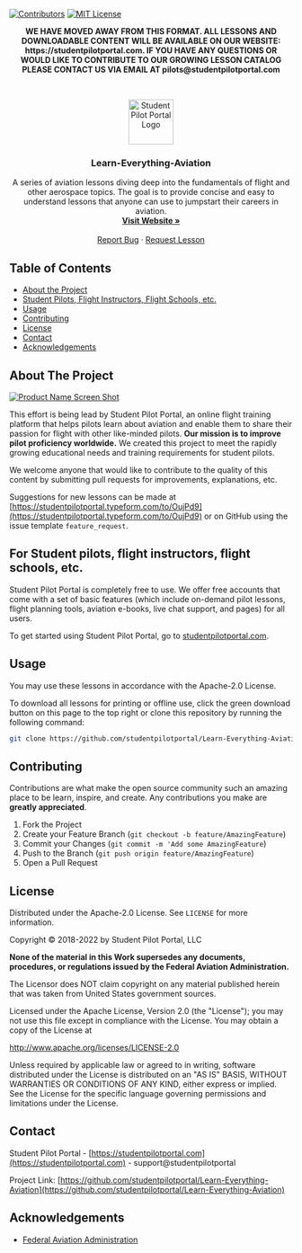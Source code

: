 <!--
*** Thanks for checking out this README Template. If you have a suggestion that would
*** make this better please fork the repo and create a pull request or simple open
*** an issue with the tag "enhancement".
*** Thanks again! Now go create something AMAZING! :D
-->





<!-- PROJECT SHIELDS -->
[![Contributors][contributors-shield]]()
[![MIT License][license-shield]][license-url]

<p align="center"><strong>WE HAVE MOVED AWAY FROM THIS FORMAT. ALL LESSONS AND DOWNLOADABLE CONTENT WILL BE AVAILABLE ON OUR WEBSITE: https://studentpilotportal.com. IF YOU HAVE ANY QUESTIONS OR WOULD LIKE TO CONTRIBUTE TO OUR GROWING LESSON CATALOG PLEASE CONTACT US VIA EMAIL AT pilots@studentpilotportal.com</strong></p>

<!-- PROJECT LOGO -->
<br />
<p align="center">
  <a href="https://github.com/studentpilotportal/Learn-Everything-Aviation">
    <img src="logo.png" alt="Student Pilot Portal Logo" width="80" height="80">
  </a>

  <h3 align="center">Learn-Everything-Aviation</h3>

  <p align="center">
    A series of aviation lessons diving deep into the fundamentals of flight and other aerospace topics. The goal is to provide concise and easy to understand lessons that anyone can use to jumpstart their careers in aviation.
    <br />
    <a href="https://studentpilotportal.com"><strong>Visit Website »</strong></a>
    <br />
    <br />
    <a href="https://github.com/studentpilotportal/Learn-Everything-Aviation">Report Bug</a>
    ·
    <a href="https://github.com/studentpilotportal/Learn-Everything-Aviation">Request Lesson</a>
  </p>
</p>



<!-- TABLE OF CONTENTS -->
## Table of Contents

* [About the Project](#about-the-project)
* [Student Pilots, Flight Instructors, Flight Schools, etc.](#for-student-pilots-flight-instructors-flight-schools-etc)
* [Usage](#usage)
* [Contributing](#contributing)
* [License](#license)
* [Contact](#contact)
* [Acknowledgements](#acknowledgements)



<!-- ABOUT THE PROJECT -->
## About The Project

[![Product Name Screen Shot][product-screenshot]](https://studentpilotportal.com)

This effort is being lead by Student Pilot Portal, an online flight training platform that helps pilots learn about aviation and enable them to share their passion for flight with other like-minded pilots. **Our mission is to improve pilot proficiency worldwide.** We created this project to meet the rapidly growing educational needs and training requirements for student pilots.

We welcome anyone that would like to contribute to the quality of this content by submitting pull requests for improvements, explanations, etc.

Suggestions for new lessons can be made at [https://studentpilotportal.typeform.com/to/OujPd9](https://studentpilotportal.typeform.com/to/OujPd9) or on GitHub using the issue template `feature_request`.



## For Student pilots, flight instructors, flight schools, etc.

Student Pilot Portal is completely free to use. We offer free accounts that come with a set of basic features (which include on-demand pilot lessons, flight planning tools, aviation e-books, live chat support, and pages) for all users.

To get started using Student Pilot Portal, go to [studentpilotportal.com](https://studentpilotportal.com).



<!-- USAGE -->
## Usage

You may use these lessons in accordance with the Apache-2.0 License.

To download all lessons for printing or offline use, click the green download button on this page to the top right or clone this repository by running the following command:
```sh
git clone https://github.com/studentpilotportal/Learn-Everything-Aviation.git
```



<!-- CONTRIBUTING -->
## Contributing

Contributions are what make the open source community such an amazing place to be learn, inspire, and create. Any contributions you make are **greatly appreciated**.

1. Fork the Project
2. Create your Feature Branch (`git checkout -b feature/AmazingFeature`)
3. Commit your Changes (`git commit -m 'Add some AmazingFeature`)
4. Push to the Branch (`git push origin feature/AmazingFeature`)
5. Open a Pull Request



<!-- LICENSE -->
## License

Distributed under the Apache-2.0 License. See `LICENSE` for more information.

Copyright © 2018-2022 by Student Pilot Portal, LLC

**None of the material in this Work supersedes any documents,
procedures, or regulations issued by the Federal Aviation
Administration.**

The Licensor does NOT claim copyright on any material published herein
that was taken from United States government sources.

Licensed under the Apache License, Version 2.0 (the "License");
you may not use this file except in compliance with the License.
You may obtain a copy of the License at

http://www.apache.org/licenses/LICENSE-2.0

Unless required by applicable law or agreed to in writing, software
distributed under the License is distributed on an "AS IS" BASIS,
WITHOUT WARRANTIES OR CONDITIONS OF ANY KIND, either express or implied.
See the License for the specific language governing permissions and
limitations under the License.



<!-- CONTACT -->
## Contact

Student Pilot Portal - [https://studentpilotportal.com](https://studentpilotportal.com) - support@studentpilotportal

Project Link: [https://github.com/studentpilotportal/Learn-Everything-Aviation](https://github.com/studentpilotportal/Learn-Everything-Aviation)



<!-- ACKNOWLEDGEMENTS -->
## Acknowledgements
- [Federal Aviation Administration](https://www.faa.gov)





<!-- MARKDOWN LINKS & IMAGES -->
[contributors-shield]: https://img.shields.io/badge/contributors-1-orange.svg?style=flat-square
[license-shield]: https://img.shields.io/badge/license-Apache--2.0-blue.svg?style=flat-square
[license-url]: http://www.apache.org/licenses/LICENSE-2.0
[product-screenshot]: https://raw.githubusercontent.com/othneildrew/othneildrew.github.io/master/images/projects/spp-screenshot.jpg
